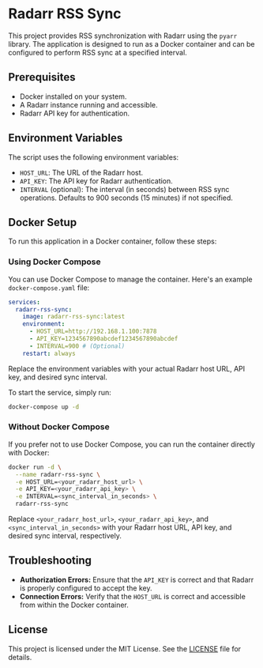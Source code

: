 
# Radarr RSS Sync

This project provides RSS synchronization with Radarr using the `pyarr` library. The application is designed to run as a Docker container and can be configured to perform RSS sync at a specified interval.

## Prerequisites

- Docker installed on your system.
- A Radarr instance running and accessible.
- Radarr API key for authentication.

## Environment Variables

The script uses the following environment variables:

- `HOST_URL`: The URL of the Radarr host.
- `API_KEY`: The API key for Radarr authentication.
- `INTERVAL` (optional): The interval (in seconds) between RSS sync operations. Defaults to 900 seconds (15 minutes) if not specified.

## Docker Setup

To run this application in a Docker container, follow these steps:

### Using Docker Compose

You can use Docker Compose to manage the container. Here's an example `docker-compose.yaml` file:

```yaml
services:
  radarr-rss-sync:
    image: radarr-rss-sync:latest
    environment:
      - HOST_URL=http://192.168.1.100:7878
      - API_KEY=1234567890abcdef1234567890abcdef
      - INTERVAL=900 # (Optional)
    restart: always
```

Replace the environment variables with your actual Radarr host URL, API key, and desired sync interval.

To start the service, simply run:

```bash
docker-compose up -d
```

### Without Docker Compose

If you prefer not to use Docker Compose, you can run the container directly with Docker:

```bash
docker run -d \
  --name radarr-rss-sync \
  -e HOST_URL=<your_radarr_host_url> \
  -e API_KEY=<your_radarr_api_key> \
  -e INTERVAL=<sync_interval_in_seconds> \
  radarr-rss-sync
```

Replace `<your_radarr_host_url>`, `<your_radarr_api_key>`, and `<sync_interval_in_seconds>` with your Radarr host URL, API key, and desired sync interval, respectively.

## Troubleshooting

- **Authorization Errors:** Ensure that the `API_KEY` is correct and that Radarr is properly configured to accept the key.
- **Connection Errors:** Verify that the `HOST_URL` is correct and accessible from within the Docker container.

## License

This project is licensed under the MIT License. See the [LICENSE](LICENSE) file for details.
